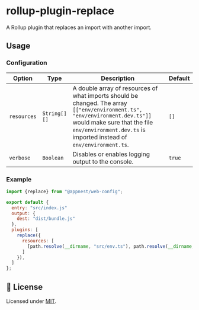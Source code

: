 # rollup-plugin-replace

A Rollup plugin that replaces an import with another import.

## Usage

### Configuration

Option   |   Type        |    Description     |    Default
---------| --------------| ------------------ | ---------------------------------
`resources` | `String[][]` | A double array of resources of what imports should be changed. The array `[["env/environment.ts", "env/environment.dev.ts"]]` would make sure that the file `env/environment.dev.ts` is imported instead of `env/environment.ts`. | `[]`
`verbose` | `Boolean` | Disables or enables logging output to the console. | `true`

### Example

```js
import {replace} from "@appnest/web-config";

export default {
  entry: "src/index.js"
  output: {
    dest: "dist/bundle.js"
  },
  plugins: [
    replace({
      resources: [
        [path.resolve(__dirname, "src/env.ts"), path.resolve(__dirname, "src/env.prod.ts")]
      ]
    }),
  ]
};
```

## 🎉 License

Licensed under [MIT](https://opensource.org/licenses/MIT).
